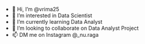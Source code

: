 - 👋 Hi, I’m @vrima25
- 👀 I’m interested in Data Scientist
- 🌱 I’m currently learning Data Analyst
- 💞️ I’m looking to collaborate on Data Analyst Project
- 📫 DM me on Instagram @_nu.raga

<!---
vrima25/vrima25 is a ✨ special ✨ repository because its `README.md` (this file) appears on your GitHub profile.
You can click the Preview link to take a look at your changes.
--->
